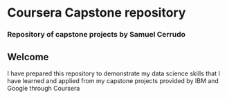 # Coursera Capstone repository
### Repository of capstone projects by Samuel Cerrudo

## Welcome <a name="introduction"></a>

I have prepared this repository to demonstrate my data science skills that I have learned and applied from my capstone projects provided by IBM and Google through Coursera
